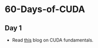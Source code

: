 # 60-Days-of-CUDA

## Day 1
- Read [this](https://learnopencv.com/demystifying-gpu-architectures-for-deep-learning/) blog on CUDA fundamentals.
